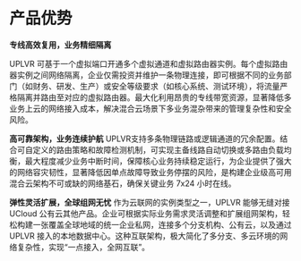 # 产品优势

**专线高效复用，业务精细隔离**

UPLVR 可基于一个虚拟端口开通多个虚拟通道和虚拟路由器实例。每个虚拟路由器实例之间网络隔离，企业仅需投资并维护一条物理连接，即可根据不同的业务部门（如财务、研发、生产）或安全等级要求（如核心系统、测试环境），将流量严格隔离并路由至对应的虚拟路由器。最大化利用昂贵的专线带宽资源，显著降低多业务上云的网络接入成本，解决混合云场景下多业务混杂带来的管理复杂性和安全风险。

**高可靠架构，业务连续护航**
UPLVR支持多条物理链路或逻辑通道的冗余配置。结合可自定义的路由策略和故障检测机制，可实现主备线路自动切换或多路由负载均衡，最大程度减少业务中断时间，保障核心业务持续稳定运行，为企业提供了强大的网络容灾韧性，显著降低因单点故障导致业务停摆的风险，是构建企业级高可用混合云架构不可或缺的网络基石，确保关键业务 7x24 小时在线。

**弹性灵活扩展，全球组网无忧**
作为云联网的实例类型之一，UPLVR 能够无缝对接 UCloud 公有云其他产品。企业可根据实际业务需求灵活调整和扩展组网架构，轻松构建一张覆盖全球地域的统一企业私网，连接多个分支机构、公有云，以及通过 UPLVR 接入的本地数据中心。这种互联架构，极大简化了多分支、多云环境的网络复杂性，实现“一点接入，全网互联”。

